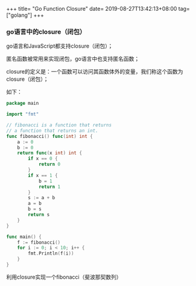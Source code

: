 +++
title= "Go Function Closure"
date= 2019-08-27T13:42:13+08:00
tag= ["golang"]
+++
### go语言中的closure（闭包）

go语言和JavaScript都支持closure（闭包）；

匿名函数被常用来实现闭包，go语言中也支持匿名函数；

closure的定义是：一个函数可以访问其函数体外的变量，我们称这个函数为closure（闭包）；

如下：
```go
package main

import "fmt"

// fibonacci is a function that returns
// a function that returns an int.
func fibonacci() func(int) int {
	a := 0
	b := 0
	return func(x int) int { 
		if x == 0 {
			return 0
		} 
		if x == 1 {
			b = 1
			return 1
		} 
		s := a + b
		a = b
		b = s
		return s
	}
}

func main() {
	f := fibonacci()
	for i := 0; i < 10; i++ {
		fmt.Println(f(i))
	}
}

```
利用closure实现一个fibonacci（斐波那契数列）